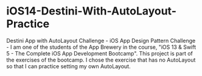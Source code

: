 # iOS14-Destini-With-AutoLayout-Practice
Destini App with AutoLayout Challenge - iOS App Design Pattern Challenge - I am one of the students of the App Brewery in the course, "iOS 13 &amp; Swift 5 - The Complete iOS App Development Bootcamp". This project is part of the exercises of the bootcamp. I chose the exercise that has no AutoLayout so that I can practice setting my own AutoLayout.
